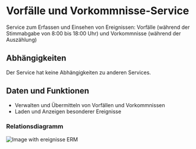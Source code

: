 # Vorfälle und Vorkommnisse-Service

Service zum Erfassen und Einsehen von Ereignissen: Vorfälle (während der Stimmabgabe von 8:00 bis 18:00 Uhr) und Vorkommnisse (während der Auszählung)

## Abhängigkeiten

Der Service hat keine Abhängigkeiten zu anderen Services.

## Daten und Funktionen

- Verwalten und Übermitteln von Vorfällen und Vorkommnissen
- Laden und Anzeigen besonderer Ereignisse

### Relationsdiagramm

![Image with ereignisse ERM](/vorfaelleUndVorkommnisse/erm_ereignisse.png)  
